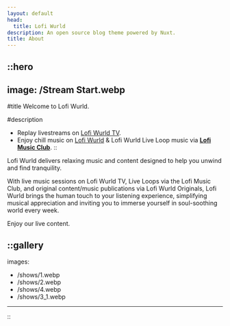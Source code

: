 ```yaml
---
layout: default
head:
  title: Lofi Wurld
description: An open source blog theme powered by Nuxt.
title: About
---
```


::hero
---
image: /Stream Start.webp
---
#title
Welcome to Lofi Wurld.

#description
- Replay livestreams on [Lofi Wurld TV](https://youtube.com/@LofiWurldTV).
- Enjoy chill music on [Lofi Wurld](https://youtube.com/@LofiWurld) & Lofi Wurld Live Loop music via [**Lofi Music Club**](https://youtube.com/LofiMusicClubTV).
::

Lofi Wurld delivers relaxing music and content designed to help you unwind and find tranquility.

With live music sessions on Lofi Wurld TV, Live Loops via the Lofi Music Club, and original content/music publications via Lofi Wurld Originals, Lofi Wurld brings the human touch to your listening experience, simplifying musical appreciation and inviting you to immerse yourself in soul-soothing world every week.

Enjoy our live content.

::gallery
---
images:
  - /shows/1.webp
  - /shows/2.webp
  - /shows/4.webp
  - /shows/3_1.webp
---
::
